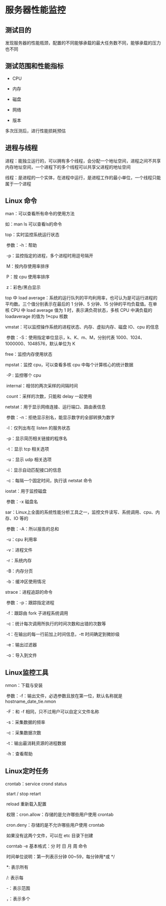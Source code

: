 # 服务器性能监控

## 测试目的

发现服务器的性能瓶颈，配置的不同能够承载的最大任务数不同，能够承载的压力也不同



## 测试范围和性能指标

+ CPU

+ 内存

+ 磁盘

+ 网络

+ 版本


多次压测后，进行性能损耗预估

## 进程与线程

进程：能独立运行的，可以拥有多个线程，会分配一个地址空间，进程之间不共享内存地址空间，一个进程下的多个线程可以共享父进程的地址空间

线程：是进程的一个实体，在进程中运行，是进程工作的最小单位，一个线程只能属于一个进程

## Linux 命令

man：可以查看所有命令的使用方法

如：man ls   可以查看ls的命令

top：实时监控系统运行状态

​         参数：-h：帮助

​                     -p：监控指定的进程，多个进程时用逗号隔开

​                     M：按内存使用率排序

​                     P：按 cpu 使用率排序

​                      z：彩色/黑白显示

 top 中 load average：系统的运行队列的平均利用率，也可认为是可运行进程的平均数。三个值分别表示在最后的 1 分钟、5 分钟、15  分钟的平均负载值。在单核 CPU 中 load average 值为 1 时，表示满负荷状态，多核 CPU 中满负载的 loadaverage 的值为 1*cpu 核数

vmstat：可以监控操作系统的进程状态、内存、虚拟内存、磁盘 IO、cpu 的信息

​               参数：-S：使用指定单位显示，k、K、m、M，分别代表 1000、1024、1000000、1048576，默认单位为 K

free：监控内存使用状态

mpstat：监控 cpu，可以查看多核 cpu 中每个计算核心的统计数据

​                -P : 监控哪个 cpu

​                internal：相邻的两次采样的间隔时间

​                count：采样的次数，只能和 delay 一起使用

netstat：用于显示网络连接、运行端口、路由表信息

​              参数：-n：拒绝显示别名，能显示数字的全部转换为数字

​                          -l：仅列出有在 listen 的服务状态

​                           -p：显示简历相关链接的程序名

​                           -t：显示 tcp 相关选项

​                          -u：显示 udp 相关选项

​                           -i：显示自动匹配接口的信息

​                          -c：每隔一个固定时间，执行该 netstat 命令

iostat：用于监控磁盘

​            参数：-x 磁盘名

sar：Linux上全面的系统性能分析工具之一，监控文件读写、系统调用、cpu、内存、IO 等的

​       参数：-A：所以报告的总和

​                  -u：cpu 利用率

​                  -v：进程文件

​                 -r：系统内存

​                 -B：内存分页

​                -b：缓冲区使用情况

strace：进程追踪的命令

​            参数：-p：跟踪指定进程

​                       -f：跟踪由 fork 子进程系统调用

​                       -c：统计每次调用所执行的时间次数和出错的次数等

​                       -t：在输出的每一行前加上时间信息，-tt 时间确定到微妙级

​                       -e：输出过滤器

​                       -o：导入到文件

## Linux监控工具

nmon：下载与安装

​            参数：-f：输出文件，必选参数且放在第一位，默认名称就是 hostname_date_tie.nmon

​                       -F：和 -f 相同，只不过用户可以自定义文件名称

​                       -s：采集数据的频率

​                       -c：采集数据次数

​                       -t：输出最消耗资源的进程数据

​                       -h：查看帮助

## Linux定时任务

crontab：service crond status

​                  start / stop retart 

​                  reload 重新载入配置

​                 权限：cron.allow：存储的是允许哪些用户使用 crontab

​                             cron.deny：存储的是不允许哪些用户使用 crontab

​                            如果没有这两个文件，可以在 etc 目录下创建

​                corntab -e 基本格式：分 时 日 月 周 命令

​                                                   时间单位说明：第一列表示分钟 00~59，每分钟用*或 */

​                                                  *: 表示所有

​                                                  /: 表示每

​                                                 -：表示范围

​                                                ，：表示多个
